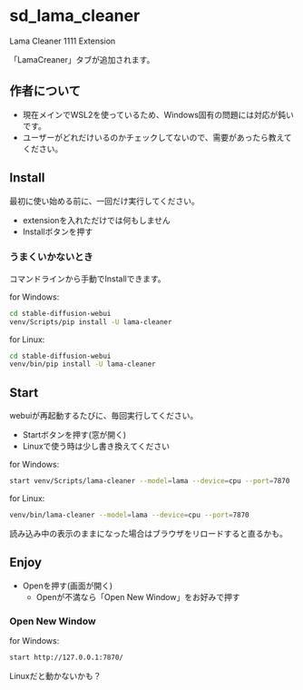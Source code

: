# sd_lama_cleaner

Lama Cleaner 1111 Extension

「LamaCreaner」タブが追加されます。

## 作者について

- 現在メインでWSL2を使っているため、Windows固有の問題には対応が鈍いです。
- ユーザーがどれだけいるのかチェックしてないので、需要があったら教えてください。

## Install

最初に使い始める前に、一回だけ実行してください。

- extensionを入れただけでは何もしません
- Installボタンを押す

### うまくいかないとき

コマンドラインから手動でInstallできます。

for Windows:
```bash
cd stable-diffusion-webui
venv/Scripts/pip install -U lama-cleaner
```

for Linux:
```bash
cd stable-diffusion-webui
venv/bin/pip install -U lama-cleaner
```

## Start

webuiが再起動するたびに、毎回実行してください。

- Startボタンを押す(窓が開く)
- Linuxで使う時は少し書き換えてください

for Windows:
```bash
start venv/Scripts/lama-cleaner --model=lama --device=cpu --port=7870
```

for Linux:
```bash
venv/bin/lama-cleaner --model=lama --device=cpu --port=7870
```

読み込み中の表示のままになった場合はブラウザをリロードすると直るかも。

## Enjoy

- Openを押す(画面が開く)
  - Openが不満なら「Open New Window」をお好みで押す

### Open New Window

for Windows:
```bash
start http://127.0.0.1:7870/
```

Linuxだと動かないかも？
